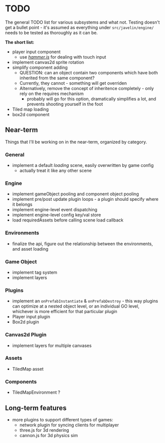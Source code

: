 # TODO #

The general TODO list for various subsystems and what not.  Testing doesn't get a bullet point - it's assumed as everything under `src/javelin/engine/` needs to be tested as thoroughly as it can be.

**The short list:**

* player input component
    * use [*hammer.js*](https://github.com/EightMedia/hammer.js/) for dealing with touch input
* implement canvas2d sprite rotation
* simplify component adding
    * QUESTION: can an object contain two components which have both inherited from the same component?
    * Currently, they cannot - something will get overriden
    * Alternatively, remove the concept of inheritence completely - only rely on the requires mechanism
        * probably will go for this option, dramatically simplifies a lot, and prevents shooting yourself in the foot
* Tiled map loading
* box2d component

## Near-term ##

Things that I'll be working on in the near-term, organized by category.

### General ###

* implement a default *loading* scene, easily overwritten by game config
    * actually treat it like any other scene

### Engine ###

* implement gameObject pooling and component object pooling
* implement pre/post update plugin loops - a plugin should specify where it belongs
* implement engine-level event dispatching
* implement engine-level config key/val store
* load requiredAssets before calling scene load callback

### Environments ###

* finalize the api, figure out the relationship between the environments, and asset loading

### Game Object ###

* implement tag system
* implement layers

### Plugins ###

* implement an `onPrefabInstantiate` & `onPrefabDestroy` - this way plugins can optimize at a nested object level, or an
individual GO level, whichever is more efficient for that particular plugin
* Player input plugin
* Box2d plugin

### Canvas2d Plugin ###

* implement layers for multiple canvases

### Assets ###

* TiledMap asset

### Components ###

* TiledMapEnvironment ?

## Long-term features ##

* more plugins to support different types of games:
    * network plugin for syncing clients for multiplayer
    * three.js for 3d rendering
    * cannon.js for 3d physics sim
